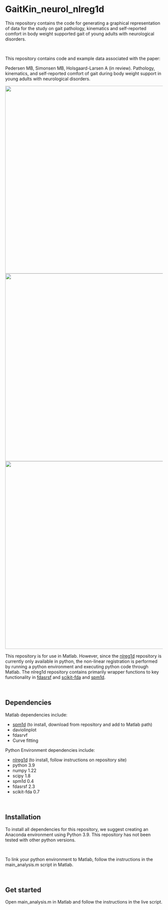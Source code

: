 # GaitKin_neurol_nlreg1d

This repository contains the code for generating a graphical representation of data for the study on gait pathology, kinematics and self-reported comfort in body weight supported gait of young adults with neurological disorders.

<br>

This repository contains code and example data associated with the paper:

Pedersen MB, Simonsen MB, Holsgaard-Larsen A (in review). Pathology, kinematics, and self-reported comfort of gait during body weight support in young adults with neurological disorders. 

<img src="https://github.com/user-attachments/assets/a138a053-76d7-454c-a2f1-e7a6dd639441" width="600" height="600" />

<img src="https://github.com/user-attachments/assets/420cbaef-986d-4bd6-bbb0-262ec73a0574" width="600" height="600" />

<img src="https://github.com/user-attachments/assets/e60a8c56-3ac8-4c87-b97a-30b57375ad2e" width="600" height="600" />

<br>

This repository is for use in Matlab. However, since the [nlreg1d](https://github.com/0todd0000/nlreg1d) repository is currently only available in python, the non-linear registration is performed by running a python environment and executing python code through Matlab.
The nlreg1d repository contains primarily wrapper functions to key functionality in [fdasrsf](https://github.com/jdtuck/fdasrsf_python) and [scikit-fda](https://fda.readthedocs.io/en/latest/) and [spm1d](https://spm1d.org).

<br>

## Dependencies
Matlab dependencies include:
- [spm1d](https://github.com/0todd0000/spm1dmatlab) (to install, download from repository and add to Matlab path)
- daviolinplot
- fdasrvf
- Curve fitting

Python Environment dependencies include:

- [nlreg1d](https://github.com/0todd0000/nlreg1d) (to install, follow instructions on repository site)
- python 3.9
- numpy 1.22
- scipy 1.8
- spm1d 0.4
- fdasrsf 2.3
- scikit-fda 0.7

<br>

## Installation

To install all dependencies for this repository, we suggest creating an Anaconda environment using Python 3.9. This repository has not been tested with other python versions.

<br>

To link your python environment to Matlab, follow the instructions in the main_analysis.m script in Matlab.

<br>

## Get started

Open main_analysis.m in Matlab and follow the instructions in the live script.
